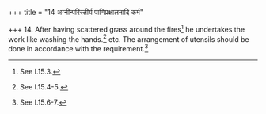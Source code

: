 +++
title = "14 अग्नीन्परिस्तीर्य पाणिप्रक्षालनादि कर्म"

+++
14. After having scattered grass around the fires[^1] he undertakes the work like washing the hands.[^2] etc. The arrangement of utensils should be done in accordance with the requirement.[^3]  


[^1]: See I.15.3.  

[^2]: See I.15.4-5.  

[^3]: See I.15.6-7.  
